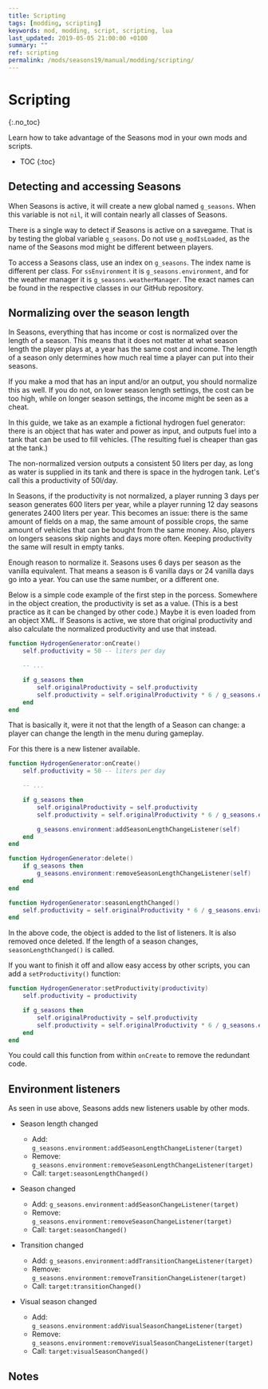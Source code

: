 ```yaml
---
title: Scripting
tags: [modding, scripting]
keywords: mod, modding, script, scripting, lua
last_updated: 2019-05-05 21:00:00 +0100
summary: ""
ref: scripting
permalink: /mods/seasons19/manual/modding/scripting/
---
```


# Scripting
{:.no_toc}

Learn how to take advantage of the Seasons mod in your own mods and scripts.

* TOC
{:toc}


## Detecting and accessing Seasons

When Seasons is active, it will create a new global named `g_seasons`. When this variable is not `nil`, it will contain nearly all classes of Seasons.

There is a single way to detect if Seasons is active on a savegame. That is by testing the global variable `g_seasons`. Do not use `g_modIsLoaded`, as the name of the Seasons mod might be different between players.

To access a Seasons class, use an index on `g_seasons`. The index name is different per class. For `ssEnvironment` it is `g_seasons.environment`, and for the weather manager it is `g_seasons.weatherManager`. The exact names can be found in the respective classes in our GitHub repository.


## Normalizing over the season length

In Seasons, everything that has income or cost is normalized over the length of a season. This means that it does not matter at what season length the player plays at, a year has the same cost and income. The length of a season only determines how much real time a player can put into their seasons.

If you make a mod that has an input and/or an output, you should normalize this as well. If you do not, on lower season length settings, the cost can be too high, while on longer season settings, the income might be seen as a cheat.

In this guide, we take as an example a fictional hydrogen fuel generator: there is an object that has water and power as input, and outputs fuel into a tank that can be used to fill vehicles. (The resulting fuel is cheaper than gas at the tank.)

The non-normalized version outputs a consistent 50 liters per day, as long as water is supplied in its tank and there is space in the hydrogen tank. Let's call this a productivity of 50l/day.

In Seasons, if the productivity is not normalized, a player running 3 days per season generates 600 liters per year, while a player running 12 day seasons generates 2400 liters per year. This becomes an issue: there is the same amount of fields on a map, the same amount of possible crops, the same amount of vehicles that can be bought from the same money. Also, players on longers seasons skip nights and days more often. Keeping productivity the same will result in empty tanks.

Enough reason to normalize it. Seasons uses 6 days per season as the vanilla equivalent. That means a season is 6 vanilla days or 24 vanilla days go into a year. You can use the same number, or a different one.

Below is a simple code example of the first step in the porcess. Somewhere in the object creation, the productivity is set as a value. (This is a best practice as it can be changed by other code.) Maybe it is even loaded from an object XML. If Seasons is active, we store that original productivity and also calculate the normalized productivity and use that instead.

```lua
function HydrogenGenerator:onCreate()
    self.productivity = 50 -- liters per day

    -- ...

    if g_seasons then
        self.originalProductivity = self.productivity
        self.productivity = self.originalProductivity * 6 / g_seasons.environment.daysInSeason
    end
end
```

That is basically it, were it not that the length of a Season can change: a player can change the length in the menu during gameplay.

For this there is a new listener available.

```lua
function HydrogenGenerator:onCreate()
    self.productivity = 50 -- liters per day

    -- ...

    if g_seasons then
        self.originalProductivity = self.productivity
        self.productivity = self.originalProductivity * 6 / g_seasons.environment.daysInSeason

        g_seasons.environment:addSeasonLengthChangeListener(self)
    end
end

function HydrogenGenerator:delete()
    if g_seasons then
        g_seasons.environment:removeSeasonLengthChangeListener(self)
    end
end

function HydrogenGenerator:seasonLengthChanged()
    self.productivity = self.originalProductivity * 6 / g_seasons.environment.daysInSeason
end
```

In the above code, the object is added to the list of listeners. It is also removed once deleted. If the length of a season changes, `seasonLengthChanged()` is called.

If you want to finish it off and allow easy access by other scripts, you can add a `setProductivity()` function:

```lua
function HydrogenGenerator:setProductivity(productivity)
    self.productivity = productivity

    if g_seasons then
        self.originalProductivity = self.productivity
        self.productivity = self.originalProductivity * 6 / g_seasons.environment.daysInSeason
    end
end
```

You could call this function from within `onCreate` to remove the redundant code.

## Environment listeners

As seen in use above, Seasons adds new listeners usable by other mods.

 - Season length changed
   - Add: `g_seasons.environment:addSeasonLengthChangeListener(target)`
   - Remove: `g_seasons.environment:removeSeasonLengthChangeListener(target)`
   - Call: `target:seasonLengthChanged()`

 - Season changed
   - Add: `g_seasons.environment:addSeasonChangeListener(target)`
   - Remove: `g_seasons.environment:removeSeasonChangeListener(target)`
   - Call: `target:seasonChanged()`

 - Transition changed
   - Add: `g_seasons.environment:addTransitionChangeListener(target)`
   - Remove: `g_seasons.environment:removeTransitionChangeListener(target)`
   - Call: `target:transitionChanged()`

 - Visual season changed
   - Add: `g_seasons.environment:addVisualSeasonChangeListener(target)`
   - Remove: `g_seasons.environment:removeVisualSeasonChangeListener(target)`
   - Call: `target:visualSeasonChanged()`

## Notes
